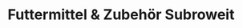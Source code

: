 ---
title: "Futtermittel & Zubehör Subroweit"
url: /ellefeld/futtermittel-und-zubehoer-subroweit/
shop: Tiere
---